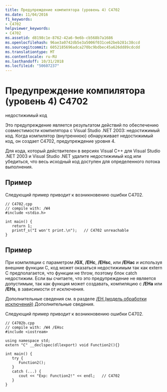 ```yaml
---
title: Предупреждение компилятора (уровень 4) C4702
ms.date: 11/04/2016
f1_keywords:
- C4702
helpviewer_keywords:
- C4702
ms.assetid: d8198c1e-8762-42a6-9e6b-cb568b7a1686
ms.openlocfilehash: 96ae3a0742db5e3a5006f031ce62beb281c38ccd
ms.sourcegitcommit: 6052185696adca270bc9bdbec45a626dd89cdcdd
ms.translationtype: MT
ms.contentlocale: ru-RU
ms.lasthandoff: 10/31/2018
ms.locfileid: "50607237"
---
```

# <a name="compiler-warning-level-4-c4702"></a>Предупреждение компилятора (уровень 4) C4702

недостижимый код

Это предупреждение является результатом действий по обеспечению совместимости компилятора с Visual Studio .NET 2003: недостижимый код. Когда компилятор (внутреннюю) обнаруживает недостижимый код, он создает C4702, предупреждение уровня 4.

Для кода, который действителен в версиях Visual C++ для Visual Studio .NET 2003 и Visual Studio .NET удалите недостижимый код или убедиться, что весь исходный код доступен для определенного потока выполнения.

## <a name="example"></a>Пример

Следующий пример приводит к возникновению ошибки C4702.

```
// C4702.cpp
// compile with: /W4
#include <stdio.h>

int main() {
   return 1;
   printf_s("I won't print.\n");   // C4702 unreachable
}
```

## <a name="example"></a>Пример

При компиляции с параметром **/GX**, **/EHc**, **/EHsc**, или **/EHac** и используя внешние функции C, код может оказаться недостижимым так как extern C предполагается, что функции не throw, поэтому блок catch недостижим.  Если вы считаете, что это предупреждение не является допустимым, так как функция может создавать, компиляцию с **/EHa** или **/EHs**, в зависимости от исключения.

Дополнительные сведения см. в разделе [/EH (модель обработки исключений)](../../build/reference/eh-exception-handling-model.md) Дополнительные сведения.

Следующий пример приводит к возникновению ошибки C4702.

```
// C4702b.cpp
// compile with: /W4 /EHsc
#include <iostream>

using namespace std;
extern "C" __declspec(dllexport) void Function2(){}

int main() {
   try {
      Function2();
   }
   catch (...) {
      cout << "Exp: Function2!" << endl;   // C4702
   }
}
```
